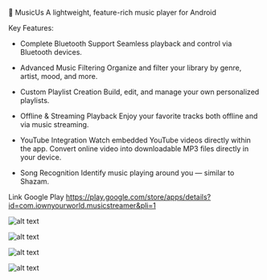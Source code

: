 🎵 MusicUs
A lightweight, feature-rich music player for Android

Key Features:

- Complete Bluetooth Support
	Seamless playback and control via Bluetooth devices.

- Advanced Music Filtering
	Organize and filter your library by genre, artist, mood, and more.
	
- Custom Playlist Creation
	Build, edit, and manage your own personalized playlists.

- Offline & Streaming Playback
	Enjoy your favorite tracks both offline and via music streaming.

- YouTube Integration
	Watch embedded YouTube videos directly within the app.
	Convert online video into downloadable MP3 files directly in your device.
	
- Song Recognition
	Identify music playing around you — similar to Shazam.


Link Google Play https://play.google.com/store/apps/details?id=com.iownyourworld.musicstreamer&pli=1

![alt text](https://github.com/gabrielboisvert/MusicUs/blob/main/ScreenShot/Capture.PNG)

![alt text](https://github.com/gabrielboisvert/MusicUs/blob/main/ScreenShot/Capture2.PNG)

![alt text](https://github.com/gabrielboisvert/MusicUs/blob/main/ScreenShot/Capture3.PNG)

![alt text](https://github.com/gabrielboisvert/MusicUs/blob/main/ScreenShot/Capture4.png)

